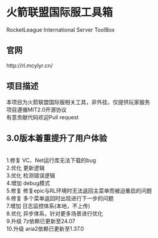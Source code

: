 <h1>火箭联盟国际服工具箱</h1>
RocketLeague International Server ToolBox

<h2>官网</h2>
http://rl.mcylyr.cn/

<h2>项目描述</h2>
本项目为火箭联盟国际服相关工具，非外挂，仅提供玩家服务
</br>
项目遵循MIT2.0开源协议
</br>
有意贡献代码欢迎Pull request

<h2>3.0版本着重提升了用户体验</h2>
</br>1.修复 VC、Net运行库无法下载的bug
</br>2.优化 更新逻辑
</br>3.优化 检测错误逻辑
</br>4.增加 debug模式
</br>5.修复 修复epic与RL环境时无法返回主菜单而被迫重启的问题
</br>6.修复 多个菜单返回时出现进行下一步的问题
</br>7.增加 日志监控体系(本地，不上传)
</br>8.优化 异步体系，针对更多场景进行优化
</br>9.升级 7z依赖已更新至24.07
</br>10.升级 aria2依赖已更新至1.37.0
